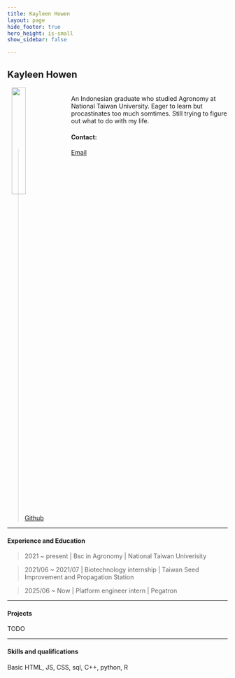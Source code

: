 ```yaml
---
title: Kayleen Howen
layout: page
hide_footer: true
hero_height: is-small
show_sidebar: false

---
```


## Kayleen Howen

<img src="{{site.url}}/img/kayleen_howen.jpg" align="left" hspace="10" width="25%">
</br>
An Indonesian graduate who studied Agronomy at National Taiwan University. Eager to learn but procastinates too much somtimes. Still trying to figure out what to do with my life. 
<br>

#### Contact:
><i class="fas fa-at"></i> [Email](mailto:kayleenhowen@gmail.com)
 <br clear="all">
><i class="fab fa-github"></i> [Github](mercur0us)  
<!--
<i class="fab fa-linkedin"></i> [LinkedIn]()
<i class="fab fa-google"></i> [Google Scholar]()  
-->
<hr class="solid">

#### Experience and Education

> 2021 ~ present | Bsc in Agronomy | National Taiwan Univerisity

> 2021/06 ~ 2021/07 | Biotechnology internship | Taiwan Seed Improvement and Propagation Station

> 2025/06 ~ Now | Platform engineer intern | Pegatron 

<hr>

#### Projects

TODO

<hr>

#### Skills and qualifications

Basic HTML, JS, CSS, sql, C++, python, R
